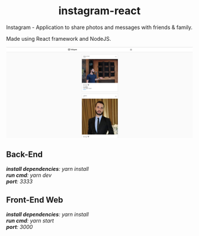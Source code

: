 <h1 align="center">
  instagram-react
</h1>

<p>
  Instagram - Application to share photos and messages with friends & family.
  
  Made using React framework and NodeJS.
</p>



<p align="center">
  <a href="https://opensource.org/licenses/MIT">
    <img src="https://github.com/Mathyaku/instagram-app-react/blob/master/screenshots/feed-images.PNG?raw=true">
  </a>
</p>


## Back-End

***install dependencies**: yarn install <br />
**run cmd**: yarn dev <br />
**port**: 3333*

## Front-End Web

***install dependencies**: yarn install <br />
**run cmd**: yarn start <br />
**port**: 3000*


